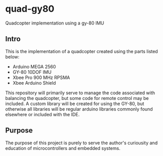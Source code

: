 # quad-gy80
Quadcopter implementation using a gy-80 IMU

## Intro
This is the implementation of a quadcopter created using the parts listed below:
* Arduino MEGA 2560
* GY-80 10DOF IMU
* Xbee Pro 900 MHz RPSMA
* Xbee Arduino Shield

This repository will primarily serve to manage the code associated with balancing the quadcopter, but some code for remote control may be included. A custom library will be created for using the GY-80, but otherwise all libraries will be regular arduino libraries commonly found elsewhere or included with the IDE. 

## Purpose
The purpose of this project is purely to serve the author's curiousity and education of microcontrollers and embedded systems. 


